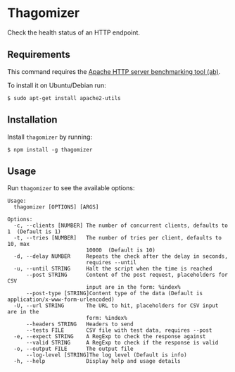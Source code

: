 Thagomizer
==========

Check the health status of an HTTP endpoint.

Requirements
------------

This command requires the 
[Apache HTTP server benchmarking tool (ab)](https://httpd.apache.org/docs/current/programs/ab.html).

To install it on Ubuntu/Debian run:

    $ sudo apt-get install apache2-utils

Installation
------------

Install `thagomizer` by running:

    $ npm install -g thagomizer

Usage
-----

Run `thagomizer` to see the available options:

```
Usage:
  thagomizer [OPTIONS] [ARGS]

Options: 
  -c, --clients [NUMBER] The number of concurrent clients, defaults to 1  (Default is 1)
  -t, --tries [NUMBER]   The number of tries per client, defaults to 10, max 
                         10000  (Default is 10)
  -d, --delay NUMBER     Repeats the check after the delay in seconds, 
                         requires --until 
  -u, --until STRING     Halt the script when the time is reached
      --post STRING      Content of the post request, placeholders for CSV 
                         input are in the form: %index% 
      --post-type [STRING]Content type of the data (Default is application/x-www-form-urlencoded)
  -U, --url STRING       The URL to hit, placeholders for CSV input are in the 
                         form: %index% 
      --headers STRING   Headers to send
      --tests FILE       CSV file with test data, requires --post
  -e, --expect STRING    A RegExp to check the response against
      --valid STRING     A RegExp to check if the response is valid
  -o, --output FILE      The output file
      --log-level [STRING]The log level (Default is info)
  -h, --help             Display help and usage details

```